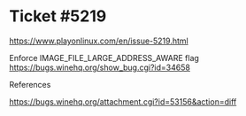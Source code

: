 Ticket #5219
============

https://www.playonlinux.com/en/issue-5219.html

Enforce IMAGE_FILE_LARGE_ADDRESS_AWARE flag
https://bugs.winehq.org/show_bug.cgi?id=34658

References

https://bugs.winehq.org/attachment.cgi?id=53156&action=diff
